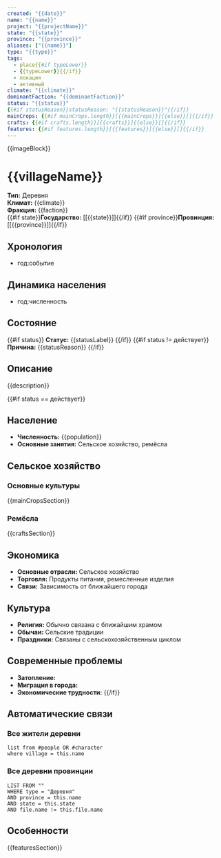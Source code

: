 ```yaml
---
created: "{{date}}"
name: "{{name}}"
project: "{{projectName}}"
state: "{{state}}"
province: "{{province}}"
aliases: ["{{name}}"]
type: "{{type}}"
tags:
  - place{{#if typeLower}}
  - {{typeLower}}{{/if}}
  - локация
  - активный
climate: "{{climate}}"
dominantFaction: "{{dominantFaction}}"
status: "{{status}}"
{{#if statusReason}}statusReason: "{{statusReason}}"{{/if}}
mainCrops: {{#if mainCrops.length}}[{{mainCrops}}]{{else}}[]{{/if}}
crafts: {{#if crafts.length}}[{{crafts}}]{{else}}[]{{/if}}
features: {{#if features.length}}[{{features}}]{{else}}[]{{/if}}
---
```


{{imageBlock}}

# {{villageName}}

**Тип:** Деревня  
**Климат:** {{climate}}  
**Фракция:** {{faction}}  
{{#if state}}**Государство:** [[{{state}}]]{{/if}}
{{#if province}}**Провинция:** [[{{province}}]]{{/if}}

## Хронология
- год:событие

## Динамика населения
- год:численность

## Состояние

{{#if status}}
**Статус:** {{statusLabel}}
{{/if}}
{{#if status != действует}}
**Причина:** {{statusReason}}
{{/if}}

## Описание

{{description}}

{{#if status == действует}}

## Население

- **Численность:** {{population}}
- **Основные занятия:** Сельское хозяйство, ремёсла

## Сельское хозяйство

### Основные культуры

{{mainCropsSection}}

### Ремёсла

{{craftsSection}}

## Экономика

- **Основные отрасли:** Сельское хозяйство
- **Торговля:** Продукты питания, ремесленные изделия
- **Связи:** Зависимость от ближайшего города

## Культура

- **Религия:** Обычно связана с ближайшим храмом
- **Обычаи:** Сельские традиции
- **Праздники:** Связаны с сельскохозяйственным циклом

## Современные проблемы

- **Затопление:**
- **Миграция в города:**
- **Экономические трудности:**
{{/if}}

## Автоматические связи

### Все жители деревни

```dataview
list from #people OR #character
where village = this.name
```

### Все деревни провинции

```dataview
LIST FROM ""
WHERE type = "Деревня" 
AND province = this.name
AND state = this.state 
AND file.name != this.file.name
```

## Особенности

{{featuresSection}}
